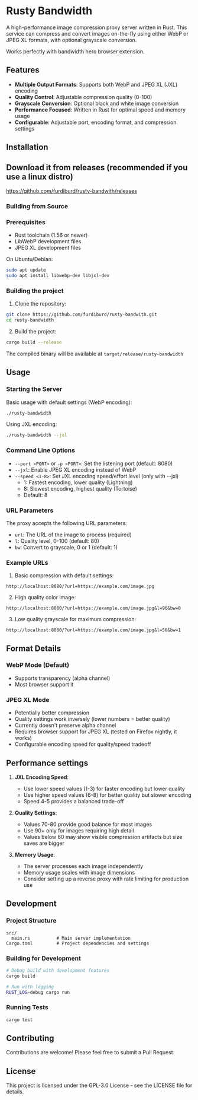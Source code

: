 # Rusty Bandwidth

A high-performance image compression proxy server written in Rust. This service can compress and convert images on-the-fly using either WebP or JPEG XL formats, with optional grayscale conversion.

Works perfectly with bandwidth hero browser extension.

## Features

- **Multiple Output Formats**: Supports both WebP and JPEG XL (JXL) encoding
- **Quality Control**: Adjustable compression quality (0-100)
- **Grayscale Conversion**: Optional black and white image conversion
- **Performance Focused**: Written in Rust for optimal speed and memory usage
- **Configurable**: Adjustable port, encoding format, and compression settings

## Installation

## Download it from releases (recommended if you use a linux distro)

https://github.com/furdiburd/rusty-bandwith/releases

### Building from Source

### Prerequisites

- Rust toolchain (1.56 or newer)
- LibWebP development files
- JPEG XL development files

On Ubuntu/Debian:
```bash
sudo apt update
sudo apt install libwebp-dev libjxl-dev
```
### Building the project

1. Clone the repository:
```bash
git clone https://github.com/furdiburd/rusty-bandwith.git
cd rusty-bandwidth
```

2. Build the project:
```bash
cargo build --release
```

The compiled binary will be available at `target/release/rusty-bandwidth`

## Usage

### Starting the Server

Basic usage with default settings (WebP encoding):
```bash
./rusty-bandwidth
```

Using JXL encoding:
```bash
./rusty-bandwidth --jxl
```

### Command Line Options

- `--port <PORT>` or `-p <PORT>`: Set the listening port (default: 8080)
- `--jxl`: Enable JPEG XL encoding instead of WebP
- `--speed <1-8>`: Set JXL encoding speed/effort level (only with --jxl)
  - 1: Fastest encoding, lower quality (Lightning)
  - 8: Slowest encoding, highest quality (Tortoise)
  - Default: 8

### URL Parameters

The proxy accepts the following URL parameters:

- `url`: The URL of the image to process (required)
- `l`: Quality level, 0-100 (default: 80)
- `bw`: Convert to grayscale, 0 or 1 (default: 1)

### Example URLs

1. Basic compression with default settings:
```
http://localhost:8080/?url=https://example.com/image.jpg
```

2. High quality color image:
```
http://localhost:8080/?url=https://example.com/image.jpg&l=90&bw=0
```

3. Low quality grayscale for maximum compression:
```
http://localhost:8080/?url=https://example.com/image.jpg&l=50&bw=1
```

## Format Details

### WebP Mode (Default)

- Supports transparency (alpha channel)
- Most browser support it


### JPEG XL Mode

- Potentially better compression
- Quality settings work inversely (lower numbers = better quality)
- Currently doesn't preserve alpha channel
- Requires browser support for JPEG XL (tested on Firefox nightly, it works)
- Configurable encoding speed for quality/speed tradeoff

## Performance settings

1. **JXL Encoding Speed**:
   - Use lower speed values (1-3) for faster encoding but lower quality
   - Use higher speed values (6-8) for better quality but slower encoding
   - Speed 4-5 provides a balanced trade-off

2. **Quality Settings**:
   - Values 70-80 provide good balance for most images
   - Use 90+ only for images requiring high detail
   - Values below 60 may show visible compression artifacts but size saves are bigger

3. **Memory Usage**:
   - The server processes each image independently
   - Memory usage scales with image dimensions
   - Consider setting up a reverse proxy with rate limiting for production use

## Development

### Project Structure

```
src/
  main.rs          # Main server implementation
Cargo.toml         # Project dependencies and settings
```

### Building for Development

```bash
# Debug build with development features
cargo build

# Run with logging
RUST_LOG=debug cargo run
```

### Running Tests

```bash
cargo test
```

## Contributing

Contributions are welcome! Please feel free to submit a Pull Request.

## License

This project is licensed under the GPL-3.0 License - see the LICENSE file for details.
